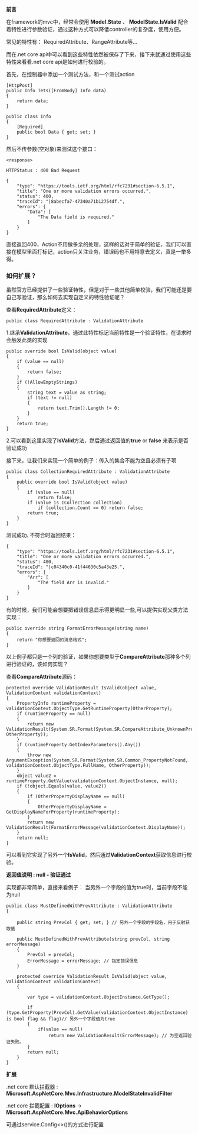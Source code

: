 
  **前言**

在framework的mvc中，经常会使用 **Model.State** 、 **ModelState.IsValid** 配合着特性进行参数验证，通过这种方式可以降低controller的复杂度，使用方便。

常见的特性有： RequiredAttribute、RangeAttribute等...

而在.net core api中可以看到这些特性依然被保存了下来，接下来就通过使用这些特性来看看.net core api是如何进行校验的。


首先，在控制器中添加一个测试方法，和一个测试action

	[HttpPost]
    public Info Tets([FromBody] Info data)
    {
        return data;
    }

	public class Info
    {
        [Required]
        public bool Data { get; set; }
    }

然后不传参数(空对象)来测试这个接口：

	<response>

	HTTPStatus : 400 Bad Request

	{
	    "type": "https://tools.ietf.org/html/rfc7231#section-6.5.1",
	    "title": "One or more validation errors occurred.",
	    "status": 400,
	    "traceId": "|8abecfa7-47340a71b12754df.",
	    "errors": {
	        "Data": [
	            "The Data field is required."
	        ]
	    }
	}

直接返回400，Action不用做多余的处理，这样的话对于简单的验证，我们可以直接在模型里面打标记，action只关注业务，错误码也不用特意去定义，真是一举多得。

### 如何扩展？ ###

 虽然官方已经提供了一些验证特性，但是对于一些其他简单校验，我们可能还是要自己写验证，那么如何去实现自定义的特性验证呢？

查看**RequiredAttribute**定义：

	public class RequiredAttribute : ValidationAttribute

1.继承**ValidationAttribute**，通过此特性标记当前特性是一个验证特性，在请求时会触发此类的实现

	public override bool IsValid(object value)
	{
		if (value == null)
		{
			return false;
		}
		if (!AllowEmptyStrings)
		{
			string text = value as string;
			if (text != null)
			{
				return text.Trim().Length != 0;
			}
		}
		return true;
	}

2.可以看到这里实现了**IsValid**方法，然后通过返回值的**true** or **false** 来表示是否验证成功

接下来，让我们来实现一个简单的例子：传入的集合不能为空且必须有子项

    public class CollectionRequiredAttribute : ValidationAttribute
    {
        public override bool IsValid(object value)
        {
            if (value == null)
                return false;
            if (value is ICollection collection)
                if (collection.Count == 0) return false;
            return true;
        }
    }

测试成功. 不符合时返回结果：

	{
	    "type": "https://tools.ietf.org/html/rfc7231#section-6.5.1",
	    "title": "One or more validation errors occurred.",
	    "status": 400,
	    "traceId": "|c04340c0-41f44630c5a43e25.",
	    "errors": {
	        "Arr": [
	            "The field Arr is invalid."
	        ]
	    }
	}

有的时候，我们可能会想要把错误信息显示得更明显一些,可以提供实现父类方法实现：

	public override string FormatErrorMessage(string name)
    {
        return "你想要返回的消息格式";
    }

以上例子都只是一个列的验证，如果你想要类型于**CompareAttribute**那种多个列进行验证的，该如何实现？

查看**CompareAttribute**源码：

	protected override ValidationResult IsValid(object value, ValidationContext validationContext)
	{
		PropertyInfo runtimeProperty = validationContext.ObjectType.GetRuntimeProperty(OtherProperty);
		if (runtimeProperty == null)
		{
			return new ValidationResult(System.SR.Format(System.SR.CompareAttribute_UnknownProperty, OtherProperty));
		}
		if (runtimeProperty.GetIndexParameters().Any())
		{
			throw new ArgumentException(System.SR.Format(System.SR.Common_PropertyNotFound, validationContext.ObjectType.FullName, OtherProperty));
		}
		object value2 = runtimeProperty.GetValue(validationContext.ObjectInstance, null);
		if (!object.Equals(value, value2))
		{
			if (OtherPropertyDisplayName == null)
			{
				OtherPropertyDisplayName = GetDisplayNameForProperty(runtimeProperty);
			}
			return new ValidationResult(FormatErrorMessage(validationContext.DisplayName));
		}
		return null;
	}

可以看到它实现了另外一个**IsValid**，然后通过**ValidationContext**获取信息进行校验。

**返回值说明 :  null - 验证通过**

实现都非常简单，直接来看例子： 当另外一个字段的值为true时，当前字段不能为null

	public class MustDefinedWithPrevAttribute : ValidationAttribute
    {

        public string PrevCol { get; set; } // 另外一个字段的字段名，用于反射获取值

        public MustDefinedWithPrevAttribute(string prevCol, string errorMessage)
        {
            PrevCol = prevCol;
            ErrorMessage = errorMessage; // 指定错误信息
        }

        protected override ValidationResult IsValid(object value, ValidationContext validationContext)
        {

            var type = validationContext.ObjectInstance.GetType();

            if (type.GetProperty(PrevCol).GetValue(validationContext.ObjectInstance) is bool flag && flag)// 另外一个字段值为true
            {
                if(value == null)
                    return new ValidationResult(ErrorMessage); // 为空返回验证失败。
            }
            return null;
        }
    }

**扩展**

.net core 默认拦截器 : **Microsoft.AspNetCore.Mvc.Infrastructure.ModelStateInvalidFilter**

.net core 拦截配置 : **IOptions<ApiBehaviorOptions>** -> **Microsoft.AspNetCore.Mvc.ApiBehaviorOptions**

  可通过service.Config<>()的方式进行配置



